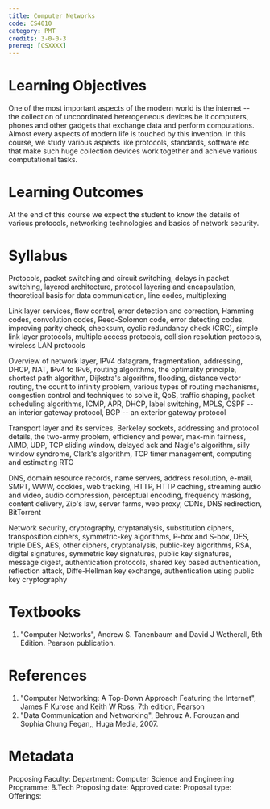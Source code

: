 ```yaml
---
title: Computer Networks
code: CS4010
category: PMT
credits: 3-0-0-3
prereq: [CSXXXX]
---
```


# Learning Objectives
One of the most important aspects of the modern
world is the internet -- the collection of uncoordinated heterogeneous
devices be it computers, phones and other gadgets that exchange data and
perform computations. Almost every aspects of modern life is touched by
this invention. In this course, we study various aspects like protocols,
standards, software etc that make such huge collection devices work
together and achieve various computational tasks.

# Learning Outcomes
At the end of this course we expect the student to
know the details of various protocols, networking technologies and
basics of network security.

# Syllabus

Protocols, packet switching and circuit switching, delays in packet
switching, layered architecture, protocol layering and encapsulation,
theoretical basis for data communication, line codes, multiplexing

Link layer services, flow control, error detection and correction,
Hamming codes, convolution codes, Reed-Solomon code, error detecting
codes, improving parity check, checksum, cyclic redundancy check (CRC),
simple link layer protocols, multiple access protocols, collision
resolution protocols, wireless LAN protocols

Overview of network layer, IPV4 datagram, fragmentation, addressing,
DHCP, NAT, IPv4 to IPv6, routing algorithms, the optimality principle,
shortest path algorithm, Dijkstra's algorithm, flooding, distance vector
routing, the count to infinity problem, various types of routing
mechanisms, congestion control and techniques to solve it, QoS, traffic
shaping, packet scheduling algorithms, ICMP, APR, DHCP, label switching,
MPLS, OSPF -- an interior gateway protocol, BGP -- an exterior gateway
protocol

Transport layer and its services, Berkeley sockets, addressing and
protocol details, the two-army problem, efficiency and power, max-min
fairness, AIMD, UDP, TCP sliding window, delayed ack and Nagle's
algorithm, silly window syndrome, Clark's algorithm, TCP timer
management, computing and estimating RTO

DNS, domain resource records, name servers, address resolution, e-mail,
SMPT, WWW, cookies, web tracking, HTTP, HTTP caching, streaming audio
and video, audio compression, perceptual encoding, frequency masking,
content delivery, Zip's law, server farms, web proxy, CDNs, DNS
redirection, BitTorrent

Network security, cryptography, cryptanalysis, substitution ciphers,
transposition ciphers, symmetric-key algorithms, P-box and S-box, DES,
triple DES, AES, other ciphers, cryptanalysis, public-key algorithms,
RSA, digital signatures, symmetric key signatures, public key
signatures, message digest, authentication protocols, shared key based
authentication, reflection attack, Diffe-Hellman key exchange,
authentication using public key cryptography

# Textbooks

1.  "Computer Networks", Andrew S. Tanenbaum and David J Wetherall, 5th
    Edition. Pearson publication.

# References

1.  "Computer Networking: A Top-Down Approach Featuring the Internet",
    James F Kurose and Keith W Ross, 7th edition, Pearson
2.  "Data Communication and Networking", Behrouz A. Forouzan and Sophia
    Chung Fegan,, Huga Media, 2007.

# Metadata
Proposing Faculty: 
Department: Computer Science and Engineering
Programme: B.Tech
Proposing date:
Approved date:
Proposal type:
Offerings:

